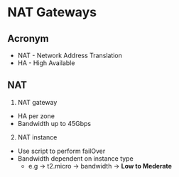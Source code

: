 # NAT Gateways

## Acronym
* NAT - Network Address Translation
* HA - High Available

## NAT
1) NAT gateway
  * HA per zone
  * Bandwidth up to 45Gbps
2) NAT instance
  * Use script to perform failOver
  * Bandwidth dependent on instance type
    * e.g -> t2.micro -> bandwidth -> **Low to Mederate**
